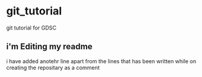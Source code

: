 # git_tutorial
git tutorial for GDSC
## i'm Editing my readme 
i have added anotehr line apart from the lines that has been written while on creating the repositary as a comment 